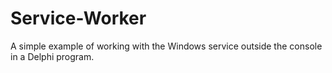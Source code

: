 # Service-Worker
A simple example of working with the Windows service outside the console in a Delphi program.
